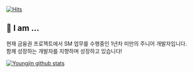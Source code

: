 [![Hits](https://hits.seeyoufarm.com/api/count/incr/badge.svg?url=https%3A%2F%2Fgithub.com%2Fyoungjinmo%2Fyoungjinmo&count_bg=%23F4A9A9&title_bg=%23000000&icon=spring.svg&icon_color=%23E7E7E7&title=hits&edge_flat=false)](https://hits.seeyoufarm.com)
## 🔭 I am ...
현재 금융권 프로젝트에서 SM 업무를 수행중인 1년차 미만의 주니어 개발자입니다.<br>
함께 성장하는 개발자를 지향하며 성장하고 있습니다!

[![Youngjin github stats](https://github-readme-stats.vercel.app/api?username=youngjinmo&show_icons=true&hide_border=true)](https://github.com/youngjinmo)
